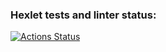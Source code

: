 ### Hexlet tests and linter status:
[![Actions Status](https://github.com/MaxonLitvin/qa-engineer-project-84/actions/workflows/hexlet-check.yml/badge.svg)](https://github.com/MaxonLitvin/qa-engineer-project-84/actions)